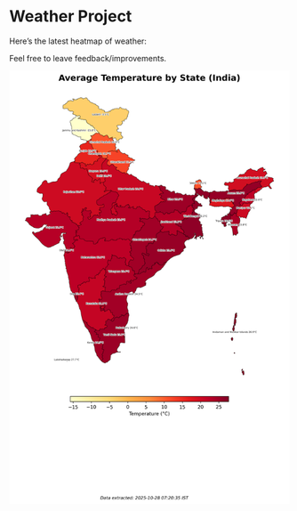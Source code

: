 # Weather Project

Here’s the latest heatmap of weather:

Feel free to leave feedback/improvements.

![India Heatmap](docs/assets/india_heatmap.png?v=00216D)

